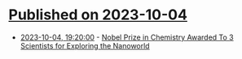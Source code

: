 # [Published on 2023-10-04](index.md)

* [2023-10-04, 19:20:00](https://science.slashdot.org/story/23/10/04/1857201/nobel-prize-in-chemistry-awarded-to-3-scientists-for-exploring-the-nanoworld?utm_source=rss1.0mainlinkanon&utm_medium=feed) - [Nobel Prize in Chemistry Awarded To 3 Scientists for Exploring the Nanoworld](https://science.slashdot.org/story/23/10/04/1857201/nobel-prize-in-chemistry-awarded-to-3-scientists-for-exploring-the-nanoworld?utm_source=rss1.0mainlinkanon&utm_medium=feed)
